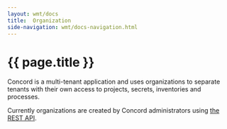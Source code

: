 ```yaml
---
layout: wmt/docs
title:  Organization
side-navigation: wmt/docs-navigation.html
---
```


# {{ page.title }} 

Concord is a multi-tenant application and uses organizations to separate tenants
with their own access to projects, secrets, inventories and processes.

Currently organizations are created by Concord administrators using
[the REST API](../api/org.html).
